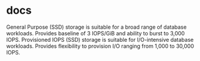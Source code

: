 # docs
General Purpose (SSD) storage is suitable for a broad range of database workloads. Provides baseline of 3 IOPS/GiB and ability to burst to 3,000 IOPS.
Provisioned IOPS (SSD) storage is suitable for I/O-intensive database workloads. Provides flexibility to provision I/O ranging from 1,000 to 30,000 IOPS.
